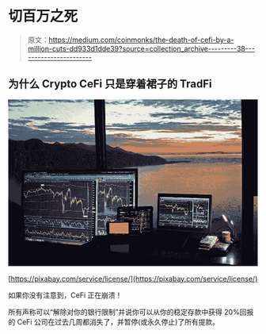 # 切百万之死

> 原文：<https://medium.com/coinmonks/the-death-of-cefi-by-a-million-cuts-dd933d1dde39?source=collection_archive---------38----------------------->

## 为什么 Crypto CeFi 只是穿着裙子的 TradFi

![](img/18cb38d9426200b4d7780e259f85568c.png)

[https://pixabay.com/service/license/](https://pixabay.com/service/license/)

如果你没有注意到，CeFi 正在崩溃！

所有声称可以“解除对你的银行限制”并说你可以从你的稳定存款中获得 20%回报的 CeFi 公司在过去几周都消失了，并暂停(或永久停止)了所有提款。